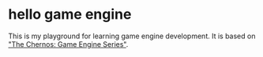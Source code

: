 # hello game engine

This is my playground for learning game engine development. It is based on ["The Chernos: Game Engine Series"](https://www.youtube.com/watch?v=JxIZbV_XjAs&list=PLlrATfBNZ98dC-V-N3m0Go4deliWHPFwT&index=1).